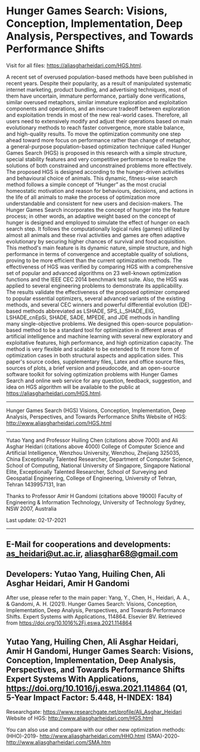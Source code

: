 # Hunger Games Search: Visions, Conception, Implementation, Deep Analysis, Perspectives, and Towards Performance Shifts
Visit for all files: https://aliasgharheidari.com/HGS.html. 

A recent set of overused population-based methods have been published in recent years. Despite their popularity, as a result of manipulated systematic internet marketing, product bundling, and advertising techniques, most of them have uncertain, immature performance, partially done verifications, similar overused metaphors, similar immature exploration and exploitation components and operations, and an insecure tradeoff between exploration and exploitation trends in most of the new real-world cases. Therefore, all users need to extensively modify and adjust their operations based on main evolutionary methods to reach faster convergence, more stable balance, and high-quality results. To move the optimization community one step ahead toward more focus on performance rather than change of metaphor, a general-purpose population-based optimization technique called Hunger Games Search (HGS) is proposed in this research with a simple structure, special stability features and very competitive performance to realize the solutions of both constrained and unconstrained problems more effectively. The proposed HGS is designed according to the hunger-driven activities and behavioural choice of animals. This dynamic, fitness-wise search method follows a simple concept of “Hunger” as the most crucial homeostatic motivation and reason for behaviours, decisions, and actions in the life of all animals to make the process of optimization more understandable and consistent for new users and decision-makers. The Hunger Games Search incorporates the concept of hunger into the feature process; in other words, an adaptive weight based on the concept of hunger is designed and employed to simulate the effect of hunger on each search step. It follows the computationally logical rules (games) utilized by almost all animals and these rival activities and games are often adaptive evolutionary by securing higher chances of survival and food acquisition. This method's main feature is its dynamic nature, simple structure, and high performance in terms of convergence and acceptable quality of solutions, proving to be more efficient than the current optimization methods. The effectiveness of HGS was verified by comparing HGS with a comprehensive set of popular and advanced algorithms on 23 well-known optimization functions and the IEEE CEC 2014 benchmark test suite. Also, the HGS was applied to several engineering problems to demonstrate its applicability. The results validate the effectiveness of the proposed optimizer compared to popular essential optimizers, several advanced variants of the existing methods, and several CEC winners and powerful differential evolution (DE)-based methods abbreviated as LSHADE, SPS_L_SHADE_EIG, LSHADE_cnEpSi, SHADE, SADE, MPEDE, and JDE methods in handling many single-objective problems. We designed this open-source population-based method to be a standard tool for optimization in different areas of artificial intelligence and machine learning with several new exploratory and exploitative features, high performance, and high optimization capacity. The method is very flexible and scalable to be extended to fit more form of optimization cases in both structural aspects and application sides. This paper's source codes, supplementary files, Latex and office source files, sources of plots, a brief version and pseudocode, and an open-source software toolkit for solving optimization problems with Hunger Games Search and online web service for any question, feedback, suggestion, and idea on HGS algorithm will be available to the public at https://aliasgharheidari.com/HGS.html.

_____________________________________________________________________________________________________________________________
 

 Hunger Games Search (HGS)
 Visions, Conception, Implementation, Deep Analysis, Perspectives, and Towards Performance Shifts
 Website of HGS: http://www.aliasgharheidari.com/HGS.html
_____________________________________________________________________________________________________________________________

 Yutao Yang and Professor Huiling Chen (citations above 7000) and Ali Asghar Heidari (citations above 4000)
 College of Computer Science and Artificial Intelligence, Wenzhou University, Wenzhou, Zhejiang 325035, China
 Exceptionally Talented Researcher, Department of Computer Science, School of Computing, National University of Singapore, Singapore
 National Elite, Exceptionally Talented Researcher, School of Surveying and Geospatial Engineering, College of Engineering, University of Tehran, Tehran 1439957131, Iran

 Thanks to Professor Amir H Gandomi (citations above 19000)
 Faculty of Engineering & Information Technology, University of Technology Sydney, NSW 2007, Australia

 Last update: 02-17-2021
_____________________________________________________________________________________________________________________________

   E-Mail for cooperations and developments: as_heidari@ut.ac.ir, aliasghar68@gmail.com 
  --------------------------------------------------------------------------------------------------------------------------
   Developers: Yutao Yang, Huiling Chen, Ali Asghar Heidari, Amir H Gandomi
 ---------------------------------------------------------------------------------------------------------------------------

 After use, please refer to the main paper:
 Yang, Y., Chen, H., Heidari, A. A., & Gandomi, A. H. (2021). Hunger Games Search: Visions, Conception, Implementation, Deep Analysis, Perspectives, and Towards Performance Shifts. Expert Systems with Applications, 114864. Elsevier BV. Retrieved from https://doi.org/10.1016%2Fj.eswa.2021.114864
 
 Yutao Yang, Huiling Chen, Ali Asghar Heidari, Amir H Gandomi, 
 Hunger Games Search: Visions, Conception, Implementation, Deep Analysis, Perspectives, and Towards Performance Shifts
 Expert Systems With Applications, https://doi.org/10.1016/j.eswa.2021.114864 (Q1, 5-Year Impact Factor: 5.448, H-INDEX: 184)
 ---------------------------------------------------------------------------------------------------------------------------

  Researchgate: https://www.researchgate.net/profile/Ali_Asghar_Heidari
  Website of HGS: http://www.aliasgharheidari.com/HGS.html

 You can also use and compare with our other new optimization methods: (HHO)-2019- http://www.aliasgharheidari.com/HHO.html
                                                                       (SMA)-2020- http://www.aliasgharheidari.com/SMA.htm

